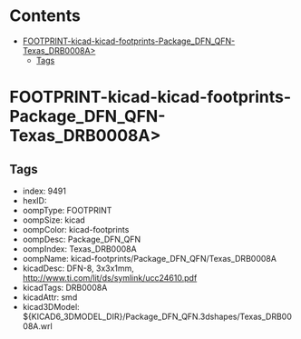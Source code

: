 



Contents
========

* [FOOTPRINT-kicad-kicad-footprints-Package_DFN_QFN-Texas_DRB0008A>](#footprint-kicad-kicad-footprints-package_dfn_qfn-texas_drb0008a)
	* [Tags](#tags)

# FOOTPRINT-kicad-kicad-footprints-Package_DFN_QFN-Texas_DRB0008A>

## Tags

- index: 9491
- hexID: 
- oompType: FOOTPRINT
- oompSize: kicad
- oompColor: kicad-footprints
- oompDesc: Package_DFN_QFN
- oompIndex: Texas_DRB0008A
- oompName: kicad-footprints/Package_DFN_QFN/Texas_DRB0008A
- kicadDesc: DFN-8, 3x3x1mm, http://www.ti.com/lit/ds/symlink/ucc24610.pdf
- kicadTags: DRB0008A
- kicadAttr: smd
- kicad3DModel: ${KICAD6_3DMODEL_DIR}/Package_DFN_QFN.3dshapes/Texas_DRB0008A.wrl
